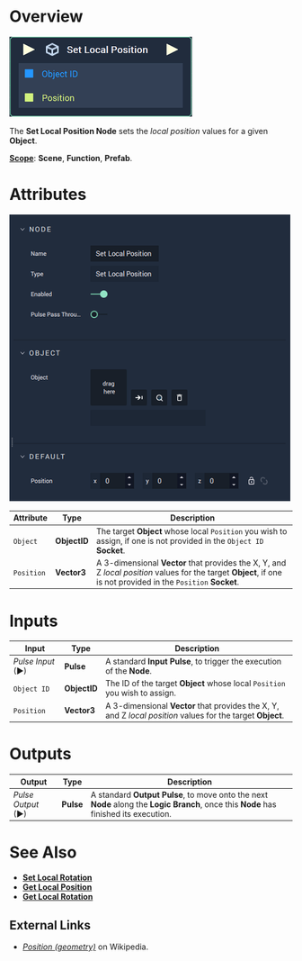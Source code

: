 # Overview

![The Set Local Position Node.](../../../.gitbook/assets/node-set-local-position.png)

The **Set Local Position Node** sets the *local position* values for a given **Object**.

[**Scope**](../../overview.md#scopes): **Scene**, **Function**, **Prefab**.


# Attributes

![The Set Local Position Node Attributes.](../../../.gitbook/assets/node-set-local-position-attr.png)

|Attribute|Type|Description|
|---|---|---|
|`Object`|**ObjectID**|The target **Object** whose local `Position` you wish to assign, if one is not provided in the `Object ID` **Socket**.|
|`Position`|**Vector3**| A 3-dimensional **Vector** that provides the X, Y, and Z _local position_ values for the target **Object**, if one is not provided in the `Position` **Socket**. |

# Inputs

|Input|Type|Description|
|---|---|---|
|*Pulse Input* (►)|**Pulse**|A standard **Input Pulse**, to trigger the execution of the **Node**.|
| `Object ID` | **ObjectID** | The ID of the target **Object** whose local `Position` you wish to assign.|
|`Position`|**Vector3**| A 3-dimensional **Vector** that provides the X, Y, and Z _local position_ values for the target **Object**. |

# Outputs

|Output|Type|Description|
|---|---|---|
|*Pulse Output* (►)|**Pulse**|A standard **Output Pulse**, to move onto the next **Node** along the **Logic Branch**, once this **Node** has finished its execution.|

# See Also

<!-- * [**Global and Local Transforms**]() -->
* [**Set Local Rotation**](set-local-rotation.md)
* [**Get Local Position**](get-local-position.md)
* [**Get Local Rotation**](get-local-rotation.md)

## External Links

* [_Position \(geometry\)_](https://en.wikipedia.org/wiki/Position_%28geometry%29) on Wikipedia.